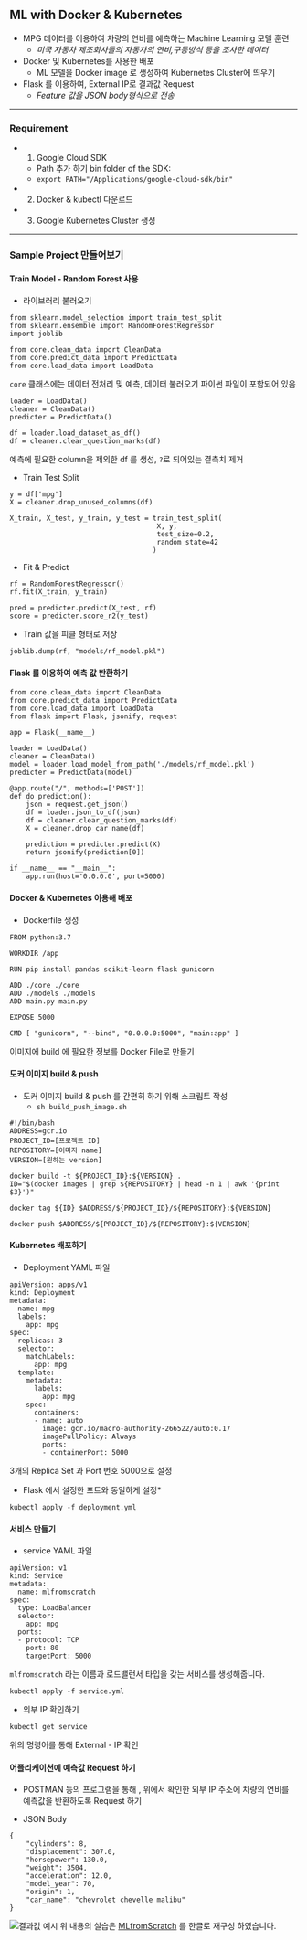 ## ML with Docker & Kubernetes    

- MPG 데이터를 이용하여 차량의 연비를 예측하는 Machine Learning 모델 훈련
	- *미국 자동차 제조회사들의 자동차의 연비,구동방식 등을 조사한 데이터*
- Docker 및 Kubernetes를 사용한 배포
	- ML 모델을 Docker image 로 생성하여 Kubernetes Cluster에 띄우기
- Flask 를 이용하여, External IP로  결과값 Request 
	- *Feature 값을 JSON body형식으로 전송*
---

### Requirement
- 1. Google Cloud SDK
	- Path 추가 하기 bin folder of the SDK: 
	- `export PATH="/Applications/google-cloud-sdk/bin"`
- 2. Docker & kubectl 다운로드  
- 3. Google Kubernetes Cluster 생성  

---

### Sample Project 만들어보기  
  
#### Train Model - Random Forest 사용  
- 라이브러리 불러오기
```
from sklearn.model_selection import train_test_split
from sklearn.ensemble import RandomForestRegressor
import joblib

from core.clean_data import CleanData
from core.predict_data import PredictData
from core.load_data import LoadData
```  

`core` 클래스에는 데이터 전처리 및 예측, 데이터 불러오기 파이썬 파일이 포함되어 있음

```
loader = LoadData()
cleaner = CleanData()
predicter = PredictData()  

df = loader.load_dataset_as_df()
df = cleaner.clear_question_marks(df)
```  
예측에 필요한 column을 제외한 df 를 생성, `?`로 되어있는 결측치 제거
  

- Train Test Split 
```
y = df['mpg']
X = cleaner.drop_unused_columns(df)

X_train, X_test, y_train, y_test = train_test_split(
                                    X, y, 
                                    test_size=0.2, 
                                    random_state=42
                                   )
```
  
- Fit & Predict  
```
rf = RandomForestRegressor()
rf.fit(X_train, y_train)

pred = predicter.predict(X_test, rf)
score = predicter.score_r2(y_test)
```

- Train 값을 피클 형태로 저장  
```
joblib.dump(rf, "models/rf_model.pkl")
```
   
#### Flask 를 이용하여 예측 값 반환하기  

```
from core.clean_data import CleanData
from core.predict_data import PredictData
from core.load_data import LoadData
from flask import Flask, jsonify, request

app = Flask(__name__)

loader = LoadData()
cleaner = CleanData()
model = loader.load_model_from_path('./models/rf_model.pkl')
predicter = PredictData(model)

@app.route("/", methods=['POST'])
def do_prediction():
    json = request.get_json()
    df = loader.json_to_df(json)
    df = cleaner.clear_question_marks(df)
    X = cleaner.drop_car_name(df)

    prediction = predicter.predict(X)
    return jsonify(prediction[0])

if __name__ == "__main__":
    app.run(host='0.0.0.0', port=5000)
```  

#### Docker & Kubernetes 이용해 배포  
- Dockerfile 생성   

```
FROM python:3.7

WORKDIR /app

RUN pip install pandas scikit-learn flask gunicorn

ADD ./core ./core
ADD ./models ./models
ADD main.py main.py

EXPOSE 5000

CMD [ "gunicorn", "--bind", "0.0.0.0:5000", "main:app" ]
```
이미지에 build 에 필요한 정보를 Docker File로 만들기   


#### 도커 이미지 build & push  
- 도커 이미지 build & push 를 간편히 하기 위해 스크립트 작성  
	- `sh build_push_image.sh`  

```
#!/bin/bash
ADDRESS=gcr.io
PROJECT_ID=[프로젝트 ID]
REPOSITORY=[이미지 name]
VERSION=[원하는 version]

docker build -t ${PROJECT_ID}:${VERSION} .
ID="$(docker images | grep ${REPOSITORY} | head -n 1 | awk '{print $3}')"

docker tag ${ID} $ADDRESS/${PROJECT_ID}/${REPOSITORY}:${VERSION}

docker push $ADDRESS/${PROJECT_ID}/${REPOSITORY}:${VERSION}
```  

#### Kubernetes 배포하기  
- Deployment  YAML 파일 
```
apiVersion: apps/v1
kind: Deployment
metadata:
  name: mpg
  labels:
    app: mpg
spec:
  replicas: 3
  selector:
    matchLabels:
      app: mpg
  template:
    metadata:
      labels:
        app: mpg
    spec:
      containers:
      - name: auto
        image: gcr.io/macro-authority-266522/auto:0.17
        imagePullPolicy: Always
        ports:
        - containerPort: 5000
``` 
3개의 Replica Set 과 Port 번호 5000으로 설정   
* Flask 에서 설정한 포트와 동일하게 설정*


```
kubectl apply -f deployment.yml
```

#### 서비스 만들기 

- service YAML 파일  
```
apiVersion: v1
kind: Service
metadata:
  name: mlfromscratch
spec:
  type: LoadBalancer
  selector:
    app: mpg
  ports:
  - protocol: TCP
    port: 80
    targetPort: 5000
```  
  

`mlfromscratch` 라는 이름과 로드밸런서 타입을 갖는 서비스를 생성해줍니다.

```
kubectl apply -f service.yml
```

- 외부 IP 확인하기 
```
kubectl get service
``` 
위의 명령어를 통해 External - IP 확인 

#### 어플리케이션에 예측값 Request 하기    
- POSTMAN 등의 프로그램을 통해 , 위에서 확인한 외부 IP 주소에 차량의 연비를 예측값을 반환하도록 Request 하기
   
- JSON Body
```
{
    "cylinders": 8,
    "displacement": 307.0,
    "horsepower": 130.0,
    "weight": 3504,
    "acceleration": 12.0,
    "model_year": 70,
    "origin": 1,
    "car_name": "chevrolet chevelle malibu"
}
```  

![결과값 예시](https://mlfromscratch.com/content/images/2020/01/image-7.png)
위 내용의 실습은 [MLfromScratch](https://mlfromscratch.com/deployment-introduction/#setup-installation) 를 한글로 재구성 하였습니다.


